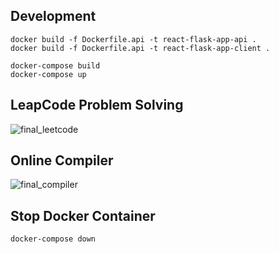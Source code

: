 ## Development
```
docker build -f Dockerfile.api -t react-flask-app-api .
docker build -f Dockerfile.api -t react-flask-app-client .

docker-compose build
docker-compose up
```

## LeapCode Problem Solving
![final_leetcode](https://user-images.githubusercontent.com/51126350/204442265-805e840a-cfec-4fd7-b5fb-32d390554454.gif)


## Online Compiler
![final_compiler](https://user-images.githubusercontent.com/51126350/204442175-b0e0b29f-cc0b-415b-abd7-76e7cbab044c.gif)

## Stop Docker Container
```
docker-compose down
```
